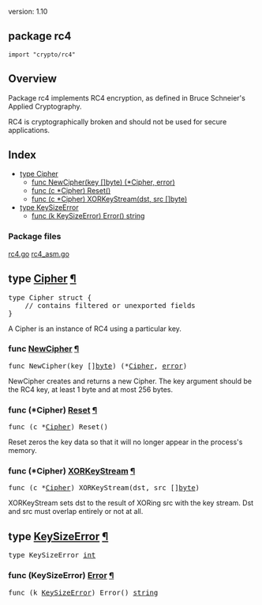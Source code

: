 version: 1.10
## package rc4

  `import "crypto/rc4"`

## Overview

Package rc4 implements RC4 encryption, as defined in Bruce Schneier's Applied
Cryptography.

RC4 is cryptographically broken and should not be used for secure applications.

## Index

- [type Cipher](#Cipher)
  - [func NewCipher(key []byte) (*Cipher, error)](#NewCipher)
  - [func (c *Cipher) Reset()](#Cipher.Reset)
  - [func (c *Cipher) XORKeyStream(dst, src []byte)](#Cipher.XORKeyStream)
- [type KeySizeError](#KeySizeError)
  - [func (k KeySizeError) Error() string](#KeySizeError.Error)

### Package files
 [rc4.go](//github.com/golang/go/blob/release-branch.go1.10/src/crypto/rc4/rc4.go) [rc4_asm.go](//github.com/golang/go/blob/release-branch.go1.10/src/crypto/rc4/rc4_asm.go)

<h2 id="Cipher">type <a href="//github.com/golang/go/blob/release-branch.go1.10/src/crypto/rc4/rc4.go#L5">Cipher</a>
    <a href="#Cipher">¶</a></h2>
<pre>type Cipher struct {
    <span class="comment">// contains filtered or unexported fields</span>
}</pre>

A Cipher is an instance of RC4 using a particular key.

<h3 id="NewCipher">func <a href="//github.com/golang/go/blob/release-branch.go1.10/src/crypto/rc4/rc4.go#L18">NewCipher</a>
    <a href="#NewCipher">¶</a></h3>
<pre>func NewCipher(key []<a href="/builtin/#byte">byte</a>) (*<a href="#Cipher">Cipher</a>, <a href="/builtin/#error">error</a>)</pre>

NewCipher creates and returns a new Cipher. The key argument should be the RC4
key, at least 1 byte and at most 256 bytes.

<h3 id="Cipher.Reset">func (*Cipher) <a href="//github.com/golang/go/blob/release-branch.go1.10/src/crypto/rc4/rc4.go#L37">Reset</a>
    <a href="#Cipher.Reset">¶</a></h3>
<pre>func (c *<a href="#Cipher">Cipher</a>) Reset()</pre>

Reset zeros the key data so that it will no longer appear in the process's
memory.

<h3 id="Cipher.XORKeyStream">func (*Cipher) <a href="//github.com/golang/go/blob/release-branch.go1.10/src/crypto/rc4/rc4_asm.go#L3">XORKeyStream</a>
    <a href="#Cipher.XORKeyStream">¶</a></h3>
<pre>func (c *<a href="#Cipher">Cipher</a>) XORKeyStream(dst, src []<a href="/builtin/#byte">byte</a>)</pre>

XORKeyStream sets dst to the result of XORing src with the key stream. Dst and
src must overlap entirely or not at all.

<h2 id="KeySizeError">type <a href="//github.com/golang/go/blob/release-branch.go1.10/src/crypto/rc4/rc4.go#L10">KeySizeError</a>
    <a href="#KeySizeError">¶</a></h2>
<pre>type KeySizeError <a href="/builtin/#int">int</a></pre>


<h3 id="KeySizeError.Error">func (KeySizeError) <a href="//github.com/golang/go/blob/release-branch.go1.10/src/crypto/rc4/rc4.go#L12">Error</a>
    <a href="#KeySizeError.Error">¶</a></h3>
<pre>func (k <a href="#KeySizeError">KeySizeError</a>) Error() <a href="/builtin/#string">string</a></pre>



